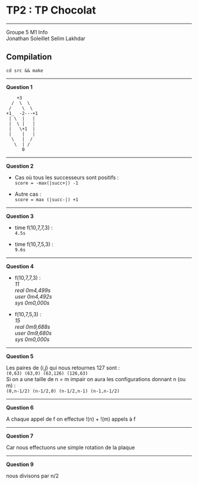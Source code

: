 # TP2 : TP Chocolat

---
Groupe 5 M1 Info    
Jonathan Soleillet Selim Lakhdar


Compilation
-----

`cd src && make`

-----
**Question 1**


        +3
      /  \  \
     /    \  \
    +1_  -2---+1
     | \  |   |
     |  \ |   |
     |   \+1  |
     |    |   |
      \   |  /
       \  | /
          0

-----------
**Question 2**

- Cas où tous les successeurs sont positifs :   
`score = -max(|succ+|) -1`

- Autre cas :   
 `score = max (|succ-|) +1`
 

-----------
**Question 3**

- time f(10,7,7,3) :   
`4.5s`

- time f(10,7,5,3) :   
 `9.6s` 
 
-----------
**Question 4**

- f(10,7,7,3) :  
_11   
 real    0m4,499s   
 user    0m4,492s  
 sys     0m0,000s_

- f(10,7,5,3) :   
_15   
 real    0m9,688s   
 user    0m9,680s  
 sys     0m0,000s_

------
**Question 5**

Les paires de (i,j) qui nous retournes 127 sont :   
`(0,63) (63,0) (63,126) (126,63)`  
Si on a une taille de n = m impair on aura les configurations donnant n (ou m) :  
`(0,n-1/2) (n-1/2,0) (n-1/2,n-1) (n-1,n-1/2)`

-------
**Question 6**

A chaque appel de f on effectue !(n) + !(m) appels à f

-------
**Question 7**

Car nous effectuons une simple rotation de la plaque

-------
**Question 9**

nous divisons par n/2